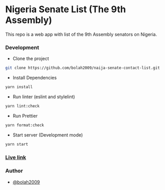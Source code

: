 # Nigeria Senate List (The 9th Assembly)

This repo is a web app with list of the 9th Assembly senators on Nigeria.

### Development

- Clone the project

```bash
git clone https://github.com/bolah2009/naija-senate-contact-list.git

```

- Install Dependencies

```bash
yarn install
```

- Run linter (eslint and stylelint)

```bash
yarn lint:check
```

- Run Prettier

```bash
yarn format:check
```

- Start server (Development mode)

```bash
yarn start
```

### [Live link](https://naija-senate-contact-list.netlify.com/)


### Author

- [@bolah2009](https://github.com/bolah2009/)
